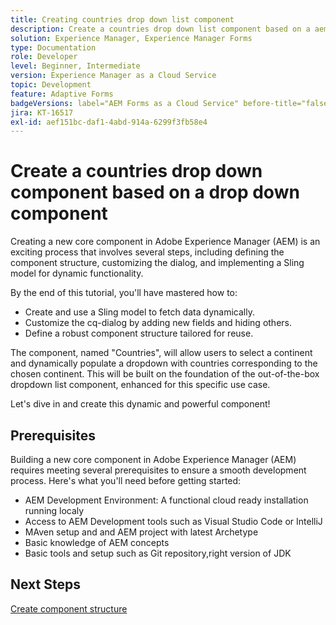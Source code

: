 ```yaml
---
title: Creating countries drop down list component
description: Create a countries drop down list component based on a aem forms core drop down component.
solution: Experience Manager, Experience Manager Forms
type: Documentation
role: Developer
level: Beginner, Intermediate
version: Experience Manager as a Cloud Service
topic: Development
feature: Adaptive Forms
badgeVersions: label="AEM Forms as a Cloud Service" before-title="false"
jira: KT-16517
exl-id: aef151bc-daf1-4abd-914a-6299f3fb58e4
---
```

# Create a countries drop down component based on a drop down component

Creating a new core component in Adobe Experience Manager (AEM) is an exciting process that involves several steps, including defining the component structure, customizing the dialog, and implementing a Sling model for dynamic functionality.

By the end of this tutorial, you'll have mastered how to:

* Create and use a Sling model to fetch data dynamically.
* Customize the cq-dialog by adding new fields and hiding others.
* Define a robust component structure tailored for reuse.

The component, named "Countries", will allow users to select a continent and dynamically populate a dropdown with countries corresponding to the chosen continent. This will be built on the foundation of the out-of-the-box dropdown list component, enhanced for this specific use case.

Let's dive in and create this dynamic and powerful component!

## Prerequisites

Building a new core component in Adobe Experience Manager (AEM) requires meeting several prerequisites to ensure a smooth development process. Here's what you'll need before getting started:

* AEM Development Environment: A functional cloud ready installation running localy
* Access to AEM Development tools such as Visual Studio Code or IntelliJ
* MAven setup and and AEM project with latest Archetype
* Basic knowledge of AEM concepts
* Basic tools and setup such as Git repository,right version of JDK


## Next Steps

[Create component structure](./component.md)
